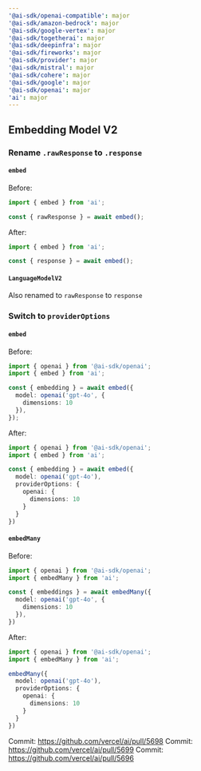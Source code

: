 ```yaml
---
'@ai-sdk/openai-compatible': major
'@ai-sdk/amazon-bedrock': major
'@ai-sdk/google-vertex': major
'@ai-sdk/togetherai': major
'@ai-sdk/deepinfra': major
'@ai-sdk/fireworks': major
'@ai-sdk/provider': major
'@ai-sdk/mistral': major
'@ai-sdk/cohere': major
'@ai-sdk/google': major
'@ai-sdk/openai': major
'ai': major
---
```


## Embedding Model V2

### Rename `.rawResponse` to `.response`

#### `embed`

Before:

```ts
import { embed } from 'ai';

const { rawResponse } = await embed();
```

After:

```ts
import { embed } from 'ai';

const { response } = await embed();
```

#### `LanguageModelV2`

Also renamed to `rawResponse` to `response`


### Switch to `providerOptions`

#### `embed`

Before:

```ts
import { openai } from '@ai-sdk/openai';
import { embed } from 'ai';

const { embedding } = await embed({
  model: openai('gpt-4o', {
    dimensions: 10
  }),
});
```

After:

```ts
import { openai } from '@ai-sdk/openai';
import { embed } from 'ai';

const { embedding } = await embed({
  model: openai('gpt-4o'),
  providerOptions: {
    openai: {
      dimensions: 10
    }
  }
})
```

#### `embedMany`

Before:

```ts
import { openai } from '@ai-sdk/openai';
import { embedMany } from 'ai';

const { embeddings } = await embedMany({
  model: openai('gpt-4o', {
    dimensions: 10
  }),
})
```

After:

```ts
import { openai } from '@ai-sdk/openai';
import { embedMany } from 'ai';

embedMany({
  model: openai('gpt-4o'),
  providerOptions: {
    openai: {
      dimensions: 10
    }
  }
})
```

Commit: https://github.com/vercel/ai/pull/5698
Commit: https://github.com/vercel/ai/pull/5699
Commit: https://github.com/vercel/ai/pull/5696
